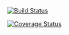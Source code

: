 
[![Build Status](https://travis-ci.org/clim16/cs207binsearch.svg?branch=master)](https://travis-ci.org/clim16/cs207binsearch)

[![Coverage Status](https://coveralls.io/repos/github/clim16/cs207binsearch/badge.svg?branch=master)](https://coveralls.io/github/clim16/cs207binsearch?branch=master)